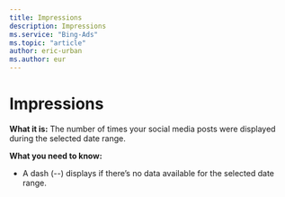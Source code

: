 ```yaml
---
title: Impressions
description: Impressions
ms.service: "Bing-Ads"
ms.topic: "article"
author: eric-urban
ms.author: eur
---
```


# Impressions

**What it is:**  The number of times your social media posts were displayed during the selected date range.

**What you need to know:**
- A dash (--) displays if there’s no data available for the selected date range.


